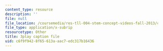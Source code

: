 ```yaml
---
content_type: resource
description: ''
file: null
file_location: /coursemedia/res-tll-004-stem-concept-videos-fall-2013/c6f9f9428f65613aaac7edc317b16436_JrlZSfRM-IY.srt
file_type: application/x-subrip
resourcetype: Other
title: 3play caption file
uid: c6f9f942-8f65-613a-aac7-edc317b16436
---
```

